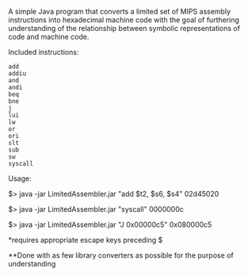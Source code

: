 A simple Java program that converts a limited set of MIPS assembly instructions into hexadecimal machine code with the goal of furthering understanding of the relationship between 
symbolic representations of code and machine code. 

Included instructions:

    add
    addiu
    and
    andi
    beq
    bne
    j
    lui
    lw
    or
    ori
    slt
    sub
    sw
    syscall

Usage: 

$> java -jar LimitedAssembler.jar "add $t2, $s6, $s4"
02d45020

$> java -jar LimitedAssembler.jar "syscall"
0000000c

$> java -jar LimitedAssembler.jar "J 0x00000c5"
0x080000c5

*requires appropriate escape keys preceding $

**Done with as few library converters as possible for the purpose of understanding
